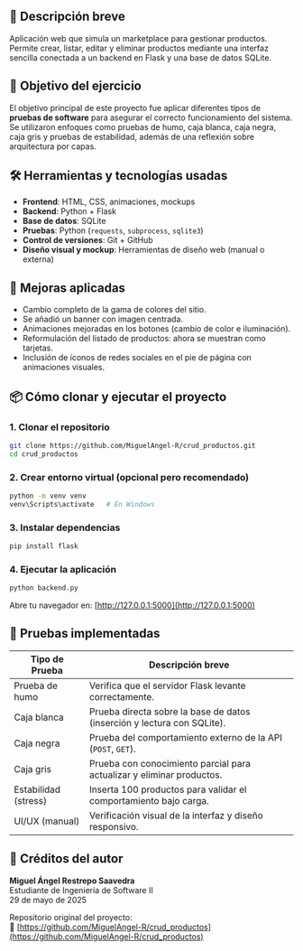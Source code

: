 
## 📄 Descripción breve

Aplicación web que simula un marketplace para gestionar productos. Permite crear, listar, editar y eliminar productos mediante una interfaz sencilla conectada a un backend en Flask y una base de datos SQLite.

## 🎯 Objetivo del ejercicio

El objetivo principal de este proyecto fue aplicar diferentes tipos de **pruebas de software** para asegurar el correcto funcionamiento del sistema. Se utilizaron enfoques como pruebas de humo, caja blanca, caja negra, caja gris y pruebas de estabilidad, además de una reflexión sobre arquitectura por capas.

## 🛠️ Herramientas y tecnologías usadas

- **Frontend**: HTML, CSS, animaciones, mockups
- **Backend**: Python + Flask
- **Base de datos**: SQLite
- **Pruebas**: Python (`requests`, `subprocess`, `sqlite3`)
- **Control de versiones**: Git + GitHub
- **Diseño visual y mockup**: Herramientas de diseño web (manual o externa)

## 🚀 Mejoras aplicadas

- Cambio completo de la gama de colores del sitio.
- Se añadió un banner con imagen centrada.
- Animaciones mejoradas en los botones (cambio de color e iluminación).
- Reformulación del listado de productos: ahora se muestran como tarjetas.
- Inclusión de íconos de redes sociales en el pie de página con animaciones visuales.

## 📦 Cómo clonar y ejecutar el proyecto

### 1. Clonar el repositorio

```bash
git clone https://github.com/MiguelAngel-R/crud_productos.git
cd crud_productos
```

### 2. Crear entorno virtual (opcional pero recomendado)

```bash
python -m venv venv
venv\Scripts\activate   # En Windows
```

### 3. Instalar dependencias

```bash
pip install flask
```

### 4. Ejecutar la aplicación

```bash
python backend.py
```

Abre tu navegador en: [http://127.0.0.1:5000](http://127.0.0.1:5000)

## 🧪 Pruebas implementadas

| Tipo de Prueba        | Descripción breve                                                                 |
|------------------------|----------------------------------------------------------------------------------|
| Prueba de humo         | Verifica que el servidor Flask levante correctamente.                           |
| Caja blanca            | Prueba directa sobre la base de datos (inserción y lectura con SQLite).         |
| Caja negra             | Prueba del comportamiento externo de la API (`POST`, `GET`).                    |
| Caja gris              | Prueba con conocimiento parcial para actualizar y eliminar productos.           |
| Estabilidad (stress)   | Inserta 100 productos para validar el comportamiento bajo carga.                |
| UI/UX (manual)         | Verificación visual de la interfaz y diseño responsivo.                         |

## 🙋 Créditos del autor

**Miguel Ángel Restrepo Saavedra**  
Estudiante de Ingeniería de Software II  
29 de mayo de 2025  

Repositorio original del proyecto:  
🔗 [https://github.com/MiguelAngel-R/crud_productos](https://github.com/MiguelAngel-R/crud_productos)
